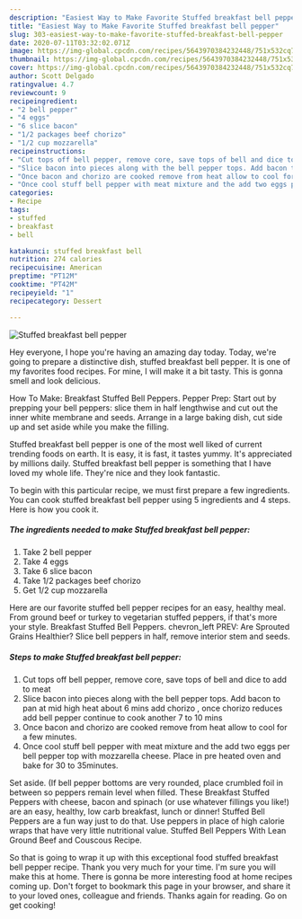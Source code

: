 ```yaml
---
description: "Easiest Way to Make Favorite Stuffed breakfast bell pepper"
title: "Easiest Way to Make Favorite Stuffed breakfast bell pepper"
slug: 303-easiest-way-to-make-favorite-stuffed-breakfast-bell-pepper
date: 2020-07-11T03:32:02.071Z
image: https://img-global.cpcdn.com/recipes/5643970384232448/751x532cq70/stuffed-breakfast-bell-pepper-recipe-main-photo.jpg
thumbnail: https://img-global.cpcdn.com/recipes/5643970384232448/751x532cq70/stuffed-breakfast-bell-pepper-recipe-main-photo.jpg
cover: https://img-global.cpcdn.com/recipes/5643970384232448/751x532cq70/stuffed-breakfast-bell-pepper-recipe-main-photo.jpg
author: Scott Delgado
ratingvalue: 4.7
reviewcount: 9
recipeingredient:
- "2 bell pepper"
- "4 eggs"
- "6 slice bacon"
- "1/2 packages beef chorizo"
- "1/2 cup mozzarella"
recipeinstructions:
- "Cut tops off bell pepper, remove core, save tops of bell and dice to add to meat"
- "Slice bacon into pieces along with the bell pepper tops. Add bacon to pan at mid high heat about 6 mins add chorizo , once chorizo reduces add bell pepper continue to cook another 7 to 10 mins"
- "Once bacon and chorizo are cooked remove from heat allow to cool for a few minutes."
- "Once cool stuff bell pepper with meat mixture and the add two eggs per bell pepper top with mozzarella cheese. Place in pre heated oven and bake for 30 to 35minutes."
categories:
- Recipe
tags:
- stuffed
- breakfast
- bell

katakunci: stuffed breakfast bell 
nutrition: 274 calories
recipecuisine: American
preptime: "PT12M"
cooktime: "PT42M"
recipeyield: "1"
recipecategory: Dessert

---
```



![Stuffed breakfast bell pepper](https://img-global.cpcdn.com/recipes/5643970384232448/751x532cq70/stuffed-breakfast-bell-pepper-recipe-main-photo.jpg)

Hey everyone, I hope you're having an amazing day today. Today, we're going to prepare a distinctive dish, stuffed breakfast bell pepper. It is one of my favorites food recipes. For mine, I will make it a bit tasty. This is gonna smell and look delicious.

How To Make: Breakfast Stuffed Bell Peppers. Pepper Prep: Start out by prepping your bell peppers: slice them in half lengthwise and cut out the inner white membrane and seeds. Arrange in a large baking dish, cut side up and set aside while you make the filling.

Stuffed breakfast bell pepper is one of the most well liked of current trending foods on earth. It is easy, it is fast, it tastes yummy. It's appreciated by millions daily. Stuffed breakfast bell pepper is something that I have loved my whole life. They're nice and they look fantastic.


To begin with this particular recipe, we must first prepare a few ingredients. You can cook stuffed breakfast bell pepper using 5 ingredients and 4 steps. Here is how you cook it.

##### The ingredients needed to make Stuffed breakfast bell pepper:

1. Take 2 bell pepper
1. Take 4 eggs
1. Take 6 slice bacon
1. Take 1/2 packages beef chorizo
1. Get 1/2 cup mozzarella


Here are our favorite stuffed bell pepper recipes for an easy, healthy meal. From ground beef or turkey to vegetarian stuffed peppers, if that&#39;s more your style. Breakfast Stuffed Bell Peppers. chevron_left PREV: Are Sprouted Grains Healthier? Slice bell peppers in half, remove interior stem and seeds. 

##### Steps to make Stuffed breakfast bell pepper:

1. Cut tops off bell pepper, remove core, save tops of bell and dice to add to meat
1. Slice bacon into pieces along with the bell pepper tops. Add bacon to pan at mid high heat about 6 mins add chorizo , once chorizo reduces add bell pepper continue to cook another 7 to 10 mins
1. Once bacon and chorizo are cooked remove from heat allow to cool for a few minutes.
1. Once cool stuff bell pepper with meat mixture and the add two eggs per bell pepper top with mozzarella cheese. Place in pre heated oven and bake for 30 to 35minutes.


Set aside. (If bell pepper bottoms are very rounded, place crumbled foil in between so peppers remain level when filled. These Breakfast Stuffed Peppers with cheese, bacon and spinach (or use whatever fillings you like!) are an easy, healthy, low carb breakfast, lunch or dinner! Stuffed Bell Peppers are a fun way just to do that. Use peppers in place of high calorie wraps that have very little nutritional value. Stuffed Bell Peppers With Lean Ground Beef and Couscous Recipe. 

So that is going to wrap it up with this exceptional food stuffed breakfast bell pepper recipe. Thank you very much for your time. I'm sure you will make this at home. There is gonna be more interesting food at home recipes coming up. Don't forget to bookmark this page in your browser, and share it to your loved ones, colleague and friends. Thanks again for reading. Go on get cooking!
